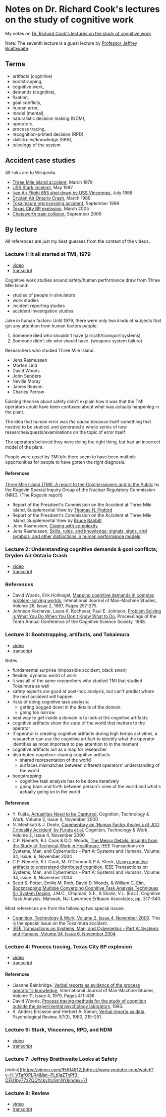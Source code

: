 # Notes on Dr. Richard Cook's lectures on the study of cognitive work

My notes on [Dr. Richard Cook's lectures on the study of cognitive work](https://www.youtube.com/playlist?list=PLb1aZTnPf3-OEU1by77zZQQYckvXUGmNY).

Note: The seventh lecture is a guest lecture by [Professor Jeffrey Braithwaite](https://www.mq.edu.au/research/research-centres-groups-and-facilities/healthy-people/centres/australian-institute-of-health-innovation/our-people/our-people-chris/professor-jeffrey-braithwaite).

## Terms

* artifacts (cognitive)
* bootstrapping,
* cognitive work,
* demands (cognitive),
* fixation,
* goal conflicts,
* human error,
* model (mental),
* naturalistic decision making (NDM),
* operators,
* process tracing,
* recognition-primed decision (RPD),
* skills/rules/knowledge (SKR),
* teleology of the system

## Accident case studies

All links are to Wikipedia.

* [Three Mile Island accident](https://en.wikipedia.org/wiki/Three_Mile_Island_accident), March 1979
* [USS Stark incident](https://en.wikipedia.org/wiki/USS_Stark_incident), May 1987
* [Iran Air Flight 655 shot down by USS Vincennes](https://en.wikipedia.org/wiki/Iran_Air_Flight_655), July 1988
* [Dryden Air Ontario Crash](https://en.wikipedia.org/wiki/Air_Ontario_Flight_1363), March 1989
* [Tokaimaura reprocessing accident](https://en.wikipedia.org/wiki/Tokaimura_nuclear_accident#1999_accident), September 1999
* [Texas City BP explosion](https://en.wikipedia.org/wiki/Texas_City_Refinery_explosion), March 2005
* [Chatsworth train collision](https://en.wikipedia.org/wiki/2008_Chatsworth_train_collision), September 2009

## By lecture

All references are just my best guesses from the context of the videos.

### Lecture 1:  It all started at TMI, 1979

* [video](https://www.youtube.com/watch?v=H-VTafOPLR4&list=PLb1aZTnPf3-OEU1by77zZQQYckvXUGmNY&index=1)
* [transcript](transcripts/1-it-all-started-at-tmi-1979.md)


Cognitive work studies around safety/human performance draw from Three Mile Island:
* studies of people in simulators
* work studies
* incident reporting studies
* accident investigation studies

Joke in human factors: Until 1979, there were only two kinds of subjects that got any attention from human factors people:
1. Someone died who shouldn't have (aircraft/transport systems)
2. Someone didn't die who should have. (weapons system failure)

Researchers who studied Three Mile Island:
* Jens Rasmussen
* Morten Lind
* David Woods
* John Senders
* Neville Moray
* James Reason
* Charles Perrow


Existing theories about safety didn't explain how it was that the TMI operators could have been confused about what was actually happening in the plant.

The idea that human error was *the cause* because itself something that needed to be studied, and generated a whole series of new researches/quests/examinations on the topic of error itself

The operators believed they were doing the right thing, but had an incorrect model of the plant.

People were upset by TMI b/c there seem to have been multiple opportunities for people to have gotten the right diagnosis.


#### References

[Three Mile Island (TMI): A report to the Commissioners and to the Public][rogovin] by the Rogovin Special Inquiry Group of the Nuclear Regulatory Commission (NRC). (The Rogovin report)
* Report of the Presdient's Commission on the Accident at Three Mile Island, Supplemental View by [Thomas H. Pigford](http://www.pddoc.com/tmi2/kemeny/supplemental_view_by_thomas_h_pigford.htm)
* Report of the Presdient's Commission on the Accident at Three Mile Island, Supplemental View by [Bruce Babbitt](http://www.pddoc.com/tmi2/kemeny/supplemental_view_by_bruce_babbitt.htm)
* Jens Rasmussen, [Coping with complexity](https://orbit.dtu.dk/en/publications/coping-with-complexity)
* Jens Rasmussen, [Skills, rules, and knowledge; signals, signs, and symbols, and other distinctions in human performance models](https://ieeexplore.ieee.org/abstract/document/6313160)

[rogovin]: https://tmi2kml.inl.gov/Documents/2b-Rogovin/NUREGCR-1250V1,%20TMI,%20A%20Report%20To%20The%20Commissioners%20And%20To%20The%20Public%20(Rogovin%20Report)%20(1980-01).pdf

### Lecture 2: Understanding cognitive demands & goal conflicts; Dryden Air Ontario Crash

* [video](https://www.youtube.com/watch?v=H-VTafOPLR4&list=PLb1aZTnPf3-OEU1by77zZQQYckvXUGmNY&index=2)
* [transcript](transcripts/2-understanding-cognitive-demands-dryden-1989.md)


### References

* David Woods, Erik Hollnagel, [Mapping cognitive demands in complex problem-solving worlds](https://www.researchgate.net/publication/220108174_Mapping_Cognitive_Demands_in_Complex_Problem-Solving_Worlds), Intenational Journal of Man-Machine Studies, Volume 26, Issue 2, 1987, Pages 257-275.
* Johnson Kochevar, Laura K. Kochevar, Paul E. Johnson, [Problem Solving is What You Do When You Don't Know What to Do](https://www.taylorfrancis.com/chapters/edit/10.4324/9781315807812-88/problem-solving-know-johnson-kochevar-laura-kochevar-paul-johnson), Proceedings of the Tenth Annual Conference of the Cognitive Science Society, 1988.

### Lecture 3: Bootstrapping, artifacts, and Tokaimura

* [video](https://www.youtube.com/watch?v=H-VTafOPLR4&list=PLb1aZTnPf3-OEU1by77zZQQYckvXUGmNY&index=3)
* [transcript](transcripts/3-bootstrapping-artifacts-and-tokaimura-1999.md)


Notes

* fundamental surprise (impossible accident, black swan)
* flexible, dynamic world of work
* it was all of the same researchers who studied TMI that studied Tokaimura as well
* safety experts are good at post-hoc analysis, but can't predict where the next accident will happen
* risks of doing cognitive task analysis:
  - getting bogged down in the details of the domain
  - going too narrow
* best way to get inside a domain is to look at the cognitive artifacts
* cognitive artifacts show the state of the world that matters to the operator
* if operator is creating cognitive artifacts during high tempo activities, a researcher can use the cognitive artifact to identify what the operator identifies as most important to pay attention to in the moment
* cognitive artifacts act as a map for researcher
* distributed cognition: sharing cognitive artifacts
  - shared representation of the world
  - surfaces mismatches between different operators' understanding of the world
* bootstrapping:
  - cognitive task analysis has to be done iteratively
  - going back and forth between person's view of the world and what's actually going on in the world



#### References

* Y. Fujita, [Actualities Need to be Captured](https://link.springer.com/article/10.1007/PL00011505), Cognition, Technology & Work, Volume 2, Issue 4, November 2000
* N. Meshkati & J. Deato, [Commentary on ‘Human Factor Analysis of JCO Criticality Accident’ by Furuta et al](https://link.springer.com/article/10.1007/PL00011510), Cognition, Technology & Work, Volume 2, Issue 4, November 2000
* C.P. Nemeth, R.I. Cook & D.D. Woods, [The Messy Details: Insights from the Study of Technical Work in Healthcare](https://ieeexplore.ieee.org/document/1344116), IEEE Transactions on Systems, Man, and Cybernetics - Part A: Systems and Humans, Volume: 34, Issue: 6, November 2004
* C.P. Nemeth, R.I. Cook, M. O'Connor & P.A. Klock, [Using cognitive artifacts to understand distributed cognition](https://ieeexplore.ieee.org/document/1344121), IEEE Transactions on Systems, Man, and Cybernetics - Part A: Systems and Humans, Volume: 34, Issue: 6, November 2004
* Scott S. Potter,  Emilie M. Roth,  David D. Woods, & William C. Elm, [Bootstrapping Multiple Converging Cognitive Task Analysis Techniques for System Design](https://www.researchgate.net/publication/313737506_Bootstrapping_multiple_converging_cognitive_task_analysis_techniques_for_system_design), J.M.C., Chipman, S.F., & Shalin, V.L. (Eds.), Cognitive Task Analysis. Mahwah, NJ: Lawrence Erlbaum Associates, pp. 317-340.

Most references are from the following two special issues:

* [Cognition, Technology & Work, Volume 2, Issue 4, November 2000](https://link.springer.com/journal/10111/volumes-and-issues/2-4). This is the special issue on the Tokaimura accident.
* [IEEE Transactions on Systems, Man, and Cybernetics - Part A: Systems and Humans, Volume 34, Issue 6, November 2004](https://ieeexplore.ieee.org/xpl/tocresult.jsp?isnumber=29597)


### Lecture 4: Process tracing, Texas City BP explosion

* [video](https://www.youtube.com/watch?v=H-VTafOPLR4&list=PLb1aZTnPf3-OEU1by77zZQQYckvXUGmNY&index=4)
* [transcript](transcripts/4-process-tracing-texas-city-bp-explosion.md)


#### References


* Lisanne Bainbridge, [Verbal reports as evidence of the process operator's knowledge](https://doi.org/10.1016/S0020-7373(79)80035-8), International Journal of Man-Machine Studies, Volume 11, Issue 4, 1979, Pages 411-436
* David Woods, [Process tracing methods for the study of cognition outside the experimental psychology laboratory](https://www.researchgate.net/publication/316655550_Process_tracing_methods_for_the_study_of_cognition_outside_the_experimental_psychology_laboratory), 1993.
* K. Anders Ericsson and Herbert A. Simon, [Verbal reports as data](https://psycnet.apa.org/record/1980-24435-001), Psychological Review, 87(3), 1980, 215–251.

### Lecture 6: Stark, Vincennes, RPD, and NDM

* [video](https://www.youtube.com/watch?v=H-VTafOPLR4&list=PLb1aZTnPf3-OEU1by77zZQQYckvXUGmNY&index=6)
* [transcript](transcripts/6-stark-vincennes-rpd-and-npm.md)

### Lecture 7: Jeffrey Braithwaite Looks at Safety

[video]([https://vimeo.com/95514812](https://www.youtube.com/watch?v=H-VTafOPLR4&list=PLb1aZTnPf3-OEU1by77zZQQYckvXUGmNY&index=7)

### Lecture 8: Review

* [video](https://www.youtube.com/watch?v=H-VTafOPLR4&list=PLb1aZTnPf3-OEU1by77zZQQYckvXUGmNY&index=8)
* [transcript](transcripts/8-review.md)
